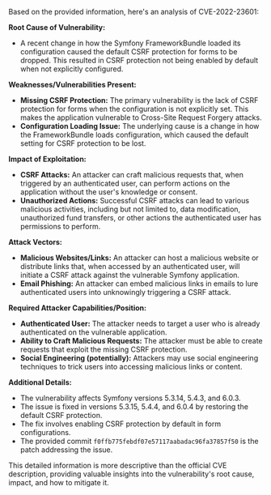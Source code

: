 Based on the provided information, here's an analysis of CVE-2022-23601:

**Root Cause of Vulnerability:**
- A recent change in how the Symfony FrameworkBundle loaded its configuration caused the default CSRF protection for forms to be dropped. This resulted in CSRF protection not being enabled by default when not explicitly configured.

**Weaknesses/Vulnerabilities Present:**
- **Missing CSRF Protection:** The primary vulnerability is the lack of CSRF protection for forms when the configuration is not explicitly set. This makes the application vulnerable to Cross-Site Request Forgery attacks.
- **Configuration Loading Issue:** The underlying cause is a change in how the FrameworkBundle loads configuration, which caused the default setting for CSRF protection to be lost.

**Impact of Exploitation:**
- **CSRF Attacks:** An attacker can craft malicious requests that, when triggered by an authenticated user, can perform actions on the application without the user's knowledge or consent.
- **Unauthorized Actions:** Successful CSRF attacks can lead to various malicious activities, including but not limited to, data modification, unauthorized fund transfers, or other actions the authenticated user has permissions to perform.

**Attack Vectors:**
- **Malicious Websites/Links:** An attacker can host a malicious website or distribute links that, when accessed by an authenticated user, will initiate a CSRF attack against the vulnerable Symfony application.
- **Email Phishing:** An attacker can embed malicious links in emails to lure authenticated users into unknowingly triggering a CSRF attack.

**Required Attacker Capabilities/Position:**
- **Authenticated User:** The attacker needs to target a user who is already authenticated on the vulnerable application.
- **Ability to Craft Malicious Requests:** The attacker must be able to create requests that exploit the missing CSRF protection.
- **Social Engineering (potentially):** Attackers may use social engineering techniques to trick users into accessing malicious links or content.

**Additional Details:**
- The vulnerability affects Symfony versions 5.3.14, 5.4.3, and 6.0.3.
- The issue is fixed in versions 5.3.15, 5.4.4, and 6.0.4 by restoring the default CSRF protection.
- The fix involves enabling CSRF protection by default in form configurations.
- The provided commit `f0ffb775febdf07e57117aabadac96fa37857f50` is the patch addressing the issue.

This detailed information is more descriptive than the official CVE description, providing valuable insights into the vulnerability's root cause, impact, and how to mitigate it.